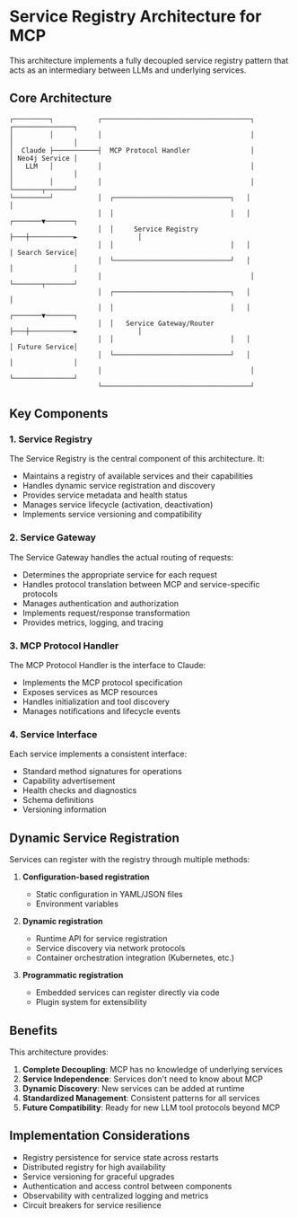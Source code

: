 # Service Registry Architecture for MCP

This architecture implements a fully decoupled service registry pattern that acts as an intermediary between LLMs and underlying services.

## Core Architecture

```
┌─────────┐           ┌─────────────────────────────────────┐           ┌───────────────┐
│         │           │                                     │           │               │
│  Claude ├───────────┤  MCP Protocol Handler               │           │ Neo4j Service │
│   LLM   │           │                                     │           │               │
│         │           │                                     │           └───────┬───────┘
└─────────┘           │  ┌─────────────────────────────┐   │                   │
                      │  │                             │   │           ┌───────▼───────┐
                      │  │     Service Registry        ├───┼───────────►               │
                      │  │                             │   │           │ Search Service│
                      │  └─────────────────────────────┘   │           │               │
                      │                                     │           └───────┬───────┘
                      │  ┌─────────────────────────────┐   │                   │
                      │  │                             │   │           ┌───────▼───────┐
                      │  │   Service Gateway/Router    ├───┼───────────►               │
                      │  │                             │   │           │ Future Service│
                      │  └─────────────────────────────┘   │           │               │
                      │                                     │           └───────────────┘
                      └─────────────────────────────────────┘
```

## Key Components

### 1. Service Registry

The Service Registry is the central component of this architecture. It:

- Maintains a registry of available services and their capabilities
- Handles dynamic service registration and discovery
- Provides service metadata and health status
- Manages service lifecycle (activation, deactivation)
- Implements service versioning and compatibility

### 2. Service Gateway

The Service Gateway handles the actual routing of requests:

- Determines the appropriate service for each request
- Handles protocol translation between MCP and service-specific protocols
- Manages authentication and authorization
- Implements request/response transformation
- Provides metrics, logging, and tracing

### 3. MCP Protocol Handler

The MCP Protocol Handler is the interface to Claude:

- Implements the MCP protocol specification
- Exposes services as MCP resources
- Handles initialization and tool discovery
- Manages notifications and lifecycle events

### 4. Service Interface

Each service implements a consistent interface:

- Standard method signatures for operations
- Capability advertisement
- Health checks and diagnostics
- Schema definitions
- Versioning information

## Dynamic Service Registration

Services can register with the registry through multiple methods:

1. **Configuration-based registration**
   - Static configuration in YAML/JSON files
   - Environment variables

2. **Dynamic registration**
   - Runtime API for service registration
   - Service discovery via network protocols
   - Container orchestration integration (Kubernetes, etc.)

3. **Programmatic registration**
   - Embedded services can register directly via code
   - Plugin system for extensibility

## Benefits

This architecture provides:

1. **Complete Decoupling**: MCP has no knowledge of underlying services
2. **Service Independence**: Services don't need to know about MCP
3. **Dynamic Discovery**: New services can be added at runtime
4. **Standardized Management**: Consistent patterns for all services
5. **Future Compatibility**: Ready for new LLM tool protocols beyond MCP

## Implementation Considerations

- Registry persistence for service state across restarts
- Distributed registry for high availability
- Service versioning for graceful upgrades
- Authentication and access control between components
- Observability with centralized logging and metrics
- Circuit breakers for service resilience
